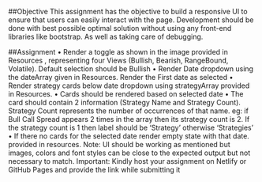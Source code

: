 ##Objective
This assignment has the objective to build a responsive UI to ensure that users can easily
interact with the page. Development should be done with best possible optimal solution
without using any front-end libraries like bootstrap. As well as taking care of debugging.

##Assignment
• Render a toggle as shown in the image provided in Resources , representing four Views
(Bullish, Bearish, RangeBound, Volatile). Default selection should be Bullish
• Render Date dropdown using the dateArray given in Resources. Render the First date as
selected
• Render strategy cards below date dropdown using strategyArray provided in Resources.
• Cards should be rendered based on selected date
• The card should contain 2 information (Strategy Name and Strategy Count). Strategy Count
represents the number of occurrences of that name. eg: if Bull Call Spread appears 2 times in
the array then its strategy count is 2. If the strategy count is 1 then label should be ‘Strategy’
otherwise ‘Strategies’
• If there no cards for the selected date render empty state with that date. provided in
resources.
Note: UI should be working as mentioned but images, colors and font styles can be close to the
expected output but not necessary to match.
Important: Kindly host your assignment on Netlify or GitHub Pages and provide the link
while submitting it
